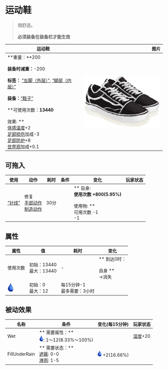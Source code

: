 # 运动鞋  
> 很舒适。<br><br><b>必须装备在装备栏才能生效</b>  
  
  运动鞋  |   图片   
 ----  |  ----:   
 **重量：**200<br><br>**装备时减重：**-200<br><br>**标签：**	[“左脚（外层）”](tag_OuterFeet.md), [“腿部（内层）”](tag_Clothing.md)<br><br>**装备：**[“鞋子”](eTag_Shoes.md)<br><br>**可使用次数：**13440<br><br>** 效果: **<br>[体感温度](TemperaturePerceived.md)+2<br>[足部损伤](FootDamage.md)加成-3<br>[足部防护](FootProtection.md)+8<br>[世界观](Structure.md)加成+0.1  |  <img decoding="async" src="Sprite/Sneakers.png" href="a.md" style="max-width:300px;max-height:300px;">   
  
## 可拖入  
使用  |  动作  |  耗时  |  条件  |  变化  |  玩家状态  
----  |  ----  |  ----  |  ----  |  ----  |  ----  
[“针线”](tag_ThreadedNeedle.md)  |  修复<br>[手部动作](HandAction.md)<br>[制造动作](CraftAction.md)  |  30分  |    |  ** 自身: **<br>使用次数  +800(5.95%)<br><br>** 使用物: **<br>可用次数  -1<br>  -1  |    
## 属性   
属性  |  值  |  耗时  |  变化  
----  |  ----  |  ----  |  ----  
使用次数  |  初始：13440<br>最大：13440  |  -  |  ** 到达0时： **<br><br>** 自身 **<br>→消失  
<img decoding="async" src="Sprite/Thirst.png" href="a.md" style="max-width:30px;max-height:30px;">  |  初始：0<br>最大：12  |  每15分钟-1<br>最多需要：3小时  |    
## 被动效果  
名称  |  条件  |  变化(每15分钟)  |  玩家状态  
----  |  ----  |  ----  |  ----  
Wet  |  ** 需要属性：**<br><img decoding="async" src="Sprite/Thirst.png" href="a.md" style="max-width:20px;max-height:20px;">: 1～12(8.33%～100%)  |    |  [湿度](Wetness.md)+20  
FillUnderRain  |  ** 需要状态：**<br>[遮蔽](Sheltered.md): 0-0<br>[淋雨](RainExposure.md): 1-5  |  <img decoding="async" src="Sprite/Thirst.png" href="a.md" style="max-width:20px;max-height:20px;"> +2(16.66%)  |    


<script>document.title="运动鞋 - 卡牌生存百科 Card Survival Wiki";</script>